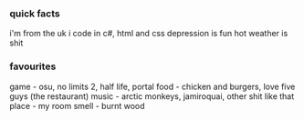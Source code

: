 
### quick facts
i'm from the uk
i code in c#, html and css
depression is fun
hot weather is shit

### favourites
game - osu, no limits 2, half life, portal
food - chicken and burgers, love five guys (the restaurant)
music - arctic monkeys, jamiroquai, other shit like that
place - my room
smell - burnt wood
